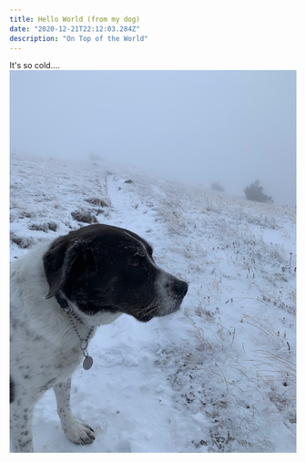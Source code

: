 ```yaml
---
title: Hello World (from my dog)
date: "2020-12-21T22:12:03.284Z"
description: "On Top of the World"
---
```

It's so cold....
![Madison The Dog](./IMG_2020.jpeg)